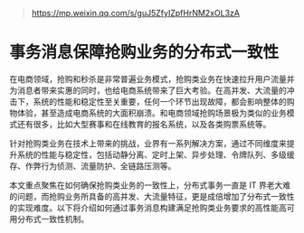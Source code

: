 > https://mp.weixin.qq.com/s/guJ5ZfyIZpfHrNM2xOL3zA

# 事务消息保障抢购业务的分布式一致性

在电商领域，抢购和秒杀是非常普遍业务模式，抢购类业务在快速拉升用户流量并为消息者带来实惠的同时，也给电商系统带来了巨大考验。在高并发、大流量的冲击下，系统的性能和稳定性至关重要，任何一个环节出现故障，都会影响整体的购物体验，甚至造成电商系统的大面积崩溃。和电商领域抢购场景极为类似的业务模式还有很多，比如大型赛事和在线教育的报名系统，以及各类购票系统等。

针对抢购类业务在技术上带来的挑战，业界有一系列解决方案，通过不同维度来提升系统的性能与稳定性，包括动静分离、定时上架、异步处理、令牌队列、多级缓存、作弊行为侦测、流量防护、全链路压测等。

本文重点聚焦在如何确保抢购类业务的一致性上，分布式事务一直是 IT 界老大难的问题，而抢购业务所具备的高并发、大流量特征，更是成倍增加了分布式一致性的实现难度。以下将介绍如何通过事务消息构建满足抢购类业务要求的高性能高可用分布式一致性机制。
